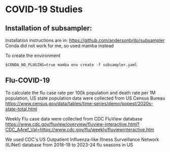 # COVID-19 Studies




## Installation of subsampler:
Installation instructions are in: https://github.com/andersonbrito/subsampler
Conda did not work for me, so used mamba instead

To create the environment
```
$CONDA_NO_PLUGINS=true mamba env create -f subsampler.yaml 
```

## Flu-COVID-19 

To calculate the flu case rate per 100k population and death rate per 1M population, US state population data 
were collected from US Census Bureau
https://www.census.gov/data/tables/time-series/demo/popest/2020s-state-total.html 

Weekly Flu case data were collected from CDC FluView database <br />
https://www.cdc.gov/fluview/overview/fluview-interactive.html?CDC_AAref_Val=https://www.cdc.gov/flu/weekly/fluviewinteractive.htm <br />

We used CDC's US Outpatient Influenza-like Illness Surveillance Network (ILINet) database from 2018-19 to 2023-24 flu seasons in US
